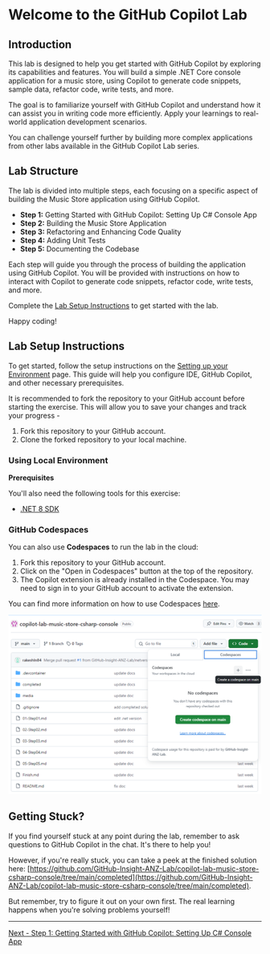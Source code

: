 # Welcome to the GitHub Copilot Lab

## Introduction

This lab is designed to help you get started with GitHub Copilot by exploring its capabilities and features. You will build a simple .NET Core console application for a music store, using Copilot to generate code snippets, sample data, refactor code, write tests, and more.

The goal is to familiarize yourself with GitHub Copilot and understand how it can assist you in writing code more efficiently. Apply your learnings to real-world application development scenarios.

You can challenge yourself further by building more complex applications from other labs available in the GitHub Copilot Lab series.

## Lab Structure

The lab is divided into multiple steps, each focusing on a specific aspect of building the Music Store application using GitHub Copilot.

- **Step 1:** Getting Started with GitHub Copilot: Setting Up C# Console App
- **Step 2:** Building the Music Store Application
- **Step 3:** Refactoring and Enhancing Code Quality
- **Step 4:** Adding Unit Tests
- **Step 5:** Documenting the Codebase

Each step will guide you through the process of building the application using GitHub Copilot. You will be provided with instructions on how to interact with Copilot to generate code snippets, refactor code, write tests, and more.

Complete the [Lab Setup Instructions](#lab-setup-instructions) to get started with the lab.

Happy coding!

## Lab Setup Instructions

To get started, follow the setup instructions on the [Setting up your Environment](https://github-insight-anz-lab.github.io/github-copilot-labs-list/getting-started/#-setting-up-your-environment) page. This guide will help you configure IDE, GitHub Copilot, and other necessary prerequisites.

It is recommended to fork the repository to your GitHub account before starting the exercise. This will allow you to save your changes and track your progress -

1. Fork this repository to your GitHub account.
2. Clone the forked repository to your local machine.

### Using Local Environment

**Prerequisites**

You'll also need the following tools for this exercise:

- [.NET 8 SDK](https://dotnet.microsoft.com/en-us/download/dotnet/8.0)

### GitHub Codespaces

You can also use **Codespaces** to run the lab in the cloud:

1. Fork this repository to your GitHub account.
2. Click on the "Open in Codespaces" button at the top of the repository.
3. The Copilot extension is already installed in the Codespace. You may need to sign in to your GitHub account to activate the extension.

You can find more information on how to use Codespaces [here](https://docs.github.com/en/codespaces/getting-started/quickstart).

![image](./media/474979958-8f0799d2-ec1f-4b8e-9f5a-16f8d0bc2611.png)

## Getting Stuck?

If you find yourself stuck at any point during the lab, remember to ask questions to GitHub Copilot in the chat. It's there to help you!

However, if you're really stuck, you can take a peek at the finished solution here: [https://github.com/GitHub-Insight-ANZ-Lab/copilot-lab-music-store-csharp-console/tree/main/completed](https://github.com/GitHub-Insight-ANZ-Lab/copilot-lab-music-store-csharp-console/tree/main/completed).

But remember, try to figure it out on your own first. The real learning happens when you're solving problems yourself!

---

[Next - Step 1: Getting Started with GitHub Copilot: Setting Up C# Console App](./01-Step01.md)
